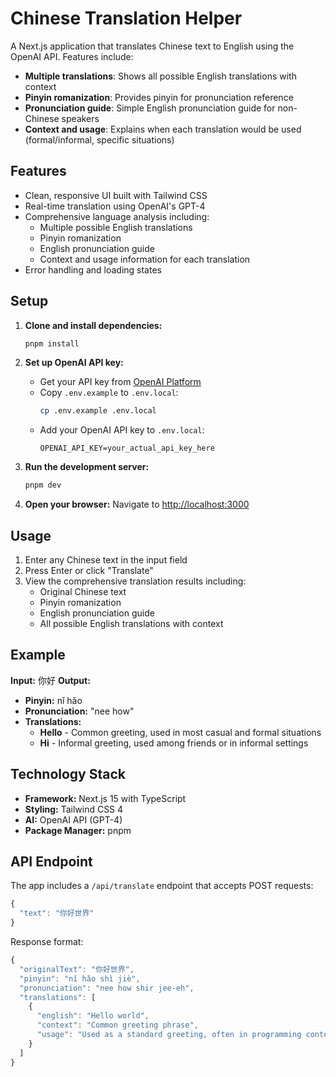 # Chinese Translation Helper

A Next.js application that translates Chinese text to English using the OpenAI API. Features include:

- **Multiple translations**: Shows all possible English translations with context
- **Pinyin romanization**: Provides pinyin for pronunciation reference  
- **Pronunciation guide**: Simple English pronunciation guide for non-Chinese speakers
- **Context and usage**: Explains when each translation would be used (formal/informal, specific situations)

## Features

- Clean, responsive UI built with Tailwind CSS
- Real-time translation using OpenAI's GPT-4
- Comprehensive language analysis including:
  - Multiple possible English translations
  - Pinyin romanization
  - English pronunciation guide
  - Context and usage information for each translation
- Error handling and loading states

## Setup

1. **Clone and install dependencies:**
   ```bash
   pnpm install
   ```

2. **Set up OpenAI API key:**
   - Get your API key from [OpenAI Platform](https://platform.openai.com/api-keys)
   - Copy `.env.example` to `.env.local`:
     ```bash
     cp .env.example .env.local
     ```
   - Add your OpenAI API key to `.env.local`:
     ```
     OPENAI_API_KEY=your_actual_api_key_here
     ```

3. **Run the development server:**
   ```bash
   pnpm dev
   ```

4. **Open your browser:**
   Navigate to [http://localhost:3000](http://localhost:3000)

## Usage

1. Enter any Chinese text in the input field
2. Press Enter or click "Translate" 
3. View the comprehensive translation results including:
   - Original Chinese text
   - Pinyin romanization
   - English pronunciation guide
   - All possible English translations with context

## Example

**Input:** 你好
**Output:**
- **Pinyin:** nǐ hǎo  
- **Pronunciation:** "nee how"
- **Translations:**
  - **Hello** - Common greeting, used in most casual and formal situations
  - **Hi** - Informal greeting, used among friends or in informal settings

## Technology Stack

- **Framework:** Next.js 15 with TypeScript
- **Styling:** Tailwind CSS 4
- **AI:** OpenAI API (GPT-4)
- **Package Manager:** pnpm

## API Endpoint

The app includes a `/api/translate` endpoint that accepts POST requests:

```typescript
{
  "text": "你好世界"
}
```

Response format:
```typescript
{
  "originalText": "你好世界",
  "pinyin": "nǐ hǎo shì jiè", 
  "pronunciation": "nee how shir jee-eh",
  "translations": [
    {
      "english": "Hello world",
      "context": "Common greeting phrase",
      "usage": "Used as a standard greeting, often in programming contexts"
    }
  ]
}
```
